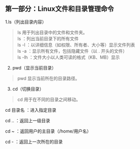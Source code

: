 ## 第一部分：Linux文件和目录管理命令  
1.ls（列出目录内容）
>ls 用于列出目录中的文件和文件夹。  
>ls ：列出当前目录下的所有文件  
>ls -l ：以详细信息（如权限、所有者、大小等）显示文件列表  
>ls -a ：显示所有文件，包括隐藏文件（以 . 开头的文件）  
>ls -lh ：文件大小以人类可读的格式（KB、MB）显示
2. pwd（显示当前目录）
>pwd 显示当前所在的目录路径。  
3. cd（切换目录）
>cd 用于在不同的目录之间移动。

cd 目录名 ：进入指定目录

cd .. ：返回上一级目录

cd ~ ：返回用户的主目录（/home/用户名）

cd - ：返回上一次所在的目录
